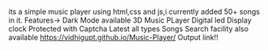 its a simple music player using html,css and js,i currently added 50+ songs in it.
Features->
Dark Mode available
3D Music PLayer
Digital led Display clock
Protected with Captcha
Latest all types Songs
Search facility also available
https://vidhigupt.github.io/Music-Player/
Output link!!
